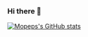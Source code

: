 ### Hi there 👋
[![Mopeps's GitHub stats](https://github-readme-stats.vercel.app/api?username=mopeps)](https://github.com/anuraghazra/github-readme-stats)







<!--
**mopeps/mopeps** is a ✨ _special_ ✨ repository because its `README.md` (this file) appears on your GitHub profile.

Here are some ideas to get you started:

- 🔭 I’m currently working on ...
- 🌱 I’m currently learning ...
- 👯 I’m looking to collaborate on ...
- 🤔 I’m looking for help with ...
- 💬 Ask me about ...
- 📫 How to reach me: ...
- 😄 Pronouns: ...
- ⚡ Fun fact: ...
-->
